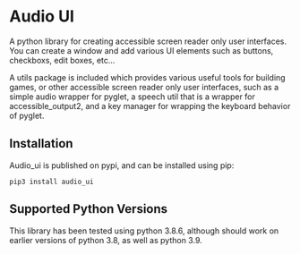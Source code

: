 # Audio UI

A python library for creating accessible screen reader only user interfaces. You can create a window and add various UI elements such as buttons, checkboxs, edit boxes, etc...

A utils package is included which provides various useful tools for building games, or other accessible screen reader only user interfaces, such as a simple audio wrapper for pyglet, a speech util that is a wrapper for accessible_output2, and a key manager for wrapping the keyboard behavior of pyglet.

## Installation

Audio_ui is published on pypi, and can be installed using pip:

```
pip3 install audio_ui
```

## Supported Python Versions

This library has been tested using python 3.8.6, although should work on earlier versions of python 3.8, as well as python 3.9.
